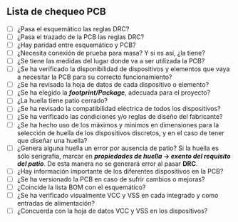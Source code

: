 ## Lista de chequeo PCB

- [ ] ¿Pasa el esquemático las reglas DRC?
- [ ] ¿Pasa el trazado de la PCB las reglas DRC?
- [ ] ¿Hay paridad entre esquemático y PCB?
- [ ] ¿Necesita conexión de prueba para masa? Y si es así, ¿la tiene?
- [ ] ¿Se tiene las medidas del lugar donde va a ser utilizada la PCB?
- [ ]  ¿Se ha verificado la disponibilidad de dispositivos y elementos que vaya a necesitar la PCB para su correcto funcionamiento?
- [ ]  ¿Se ha revisado la hoja de datos de cada dispositivo o elemento?
- [ ]  ¿Se ha elegido la _**footprint/Package**_, adecuada para el proyecto?
- [ ]  ¿La huella tiene patio cerrado?
- [ ]  ¿Se ha revisado la compatibilidad eléctrica de todos los dispositivos?
- [ ]  ¿Se ha verificado las condiciones y/o reglas de diseño del fabricante? 
- [ ]  ¿Se ha hecho uso de los máximos y minimos en dimensiones para la selección de huella de los dispositivos discretos, y en el caso de tener que diseñar una huella?
- [ ]  ¿Genera alguna huella un error por ausencia de patio? Si la huella es sólo serigrafía, marcar en **_propiedades de huella_ -> _exento del requisito del patio_**. De esta manera no se generará error al pasar **DRC**.
- [ ]  ¿Hay información importante de los diferentes dispositivos en la PCB?
- [ ]  ¿Se ha versionado la PCB en caso de sufrir cambios o mejoras?
- [ ]  ¿Coincide  la lista BOM con el esquemático?
- [ ]  ¿Se ha verificado visualmente VCC y VSS en cada integrado y como entradas de alimentación?
- [ ]  ¿Concuerda con la hoja de datos VCC y VSS en los dispositivos?
